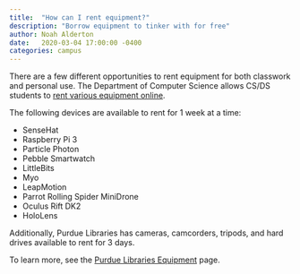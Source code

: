 ```yaml
---
title:  "How can I rent equipment?"
description: "Borrow equipment to tinker with for free"
author: Noah Alderton
date:   2020-03-04 17:00:00 -0400
categories: campus
---
```


There are a few different opportunities to rent equipment for both classwork and personal use.  The Department of Computer Science allows CS/DS students to [rent various equipment online](https://www.cs.purdue.edu/resources/facilities/lwsndevices.html).

The following devices are available to rent for 1 week at a time:

- SenseHat
- Raspberry Pi 3
- Particle Photon
- Pebble Smartwatch
- LittleBits
- Myo
- LeapMotion
- Parrot Rolling Spider MiniDrone
- Oculus Rift DK2
- HoloLens

Additionally, Purdue Libraries has cameras, camcorders, tripods, and hard drives available to rent for 3 days.

To learn more, see the [Purdue Libraries Equipment](https://web07d.lib.purdue.edu/?q=services/equipment) page.
